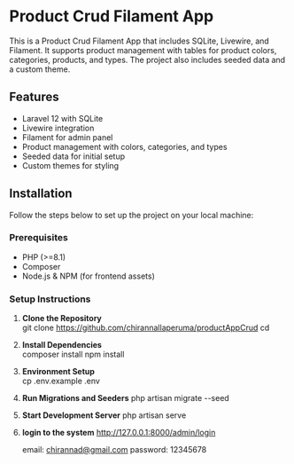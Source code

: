 # Product Crud Filament App

This is a Product Crud Filament App that includes SQLite, Livewire, and Filament. It supports product management with tables for product colors, categories, products, and types. The project also includes seeded data and a custom theme.

## Features

- Laravel 12 with SQLite
- Livewire integration
- Filament for admin panel
- Product management with colors, categories, and types
- Seeded data for initial setup
- Custom themes for styling

## Installation

Follow the steps below to set up the project on your local machine:

### Prerequisites

- PHP (>=8.1)
- Composer
- Node.js & NPM (for frontend assets)

### Setup Instructions

1. **Clone the Repository**  
    git clone https://github.com/chirannallaperuma/productAppCrud
    cd <project-folder>

2. **Install Dependencies**  
    composer install
    npm install

3. **Environment Setup**  
    cp .env.example .env

4. **Run Migrations and Seeders**
    php artisan migrate --seed

5. **Start Development Server**
    php artisan serve

5. **login to the system**
    http://127.0.0.1:8000/admin/login
    
    email: chirannad@gmail.com
    password: 12345678


